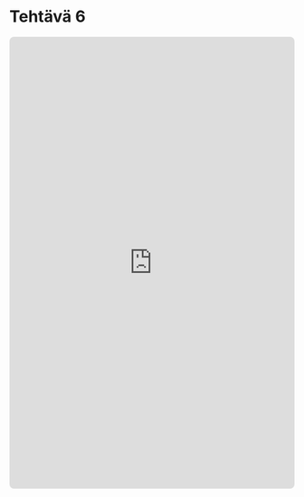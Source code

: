 # Tehtävä 6

<iframe src="https://sanni-bhd725.github.io/pilvipalvelut/viikkoteht/viikko6/index.html" width="100%" height="800" style="border:none; border-radius:8px; "></iframe>

